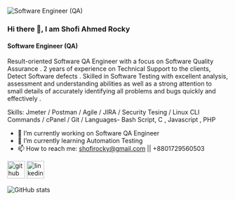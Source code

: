![Software Engineer (QA)](https://media-exp1.licdn.com/dms/image/C5616AQF9EssVcHaM5Q/profile-displaybackgroundimage-shrink_350_1400/0/1660082349027?e=1665619200&v=beta&t=WMt_Ep5y-AlpvPmvT5W9yrSZoStTD9xDW8v0kBp_nbE)
### Hi there 👋, I am Shofi Ahmed Rocky
#### Software Engineer (QA)


Result-oriented  Software QA Engineer with a focus on Software Quality Assurance .  2  years of experience on Technical Support to the clients, Detect Software defects .  Skilled in Software Testing with excellent analysis, assessment and understanding abilities as well as a strong attention to small details of accurately identifying all problems and bugs quickly and effectively . 

Skills:  Jmeter / Postman / Agile / JIRA / Security Tesing / Linux CLI Commands / cPanel / Git / Languages- Bash Script, C , Javascript , PHP
- 🔭 I’m currently working on Software QA Engineer 
- 🌱 I’m currently learning Automation Testing 
- 📫 How to reach me: shofirocky@gmail.com || +8801729560503 


[<img src='https://cdn.jsdelivr.net/npm/simple-icons@3.0.1/icons/github.svg' alt='github' height='40'>](https://github.com/shofirocky)  [<img src='https://cdn.jsdelivr.net/npm/simple-icons@3.0.1/icons/linkedin.svg' alt='linkedin' height='40'>](https://www.linkedin.com/in/shofi-ahmed-rocky-076733156/)  

![GitHub stats](https://github-readme-stats.vercel.app/api?username=shofirocky&show_icons=true)  



 

 






